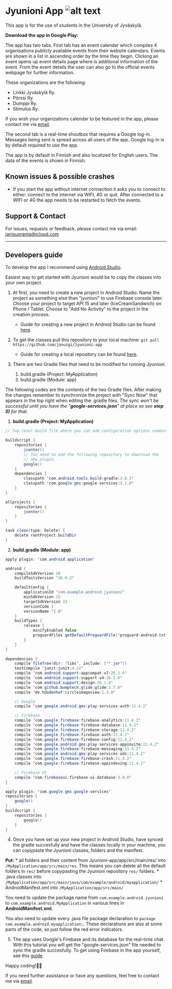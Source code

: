 Jyunioni App
![alt text](http://users.jyu.fi/~jatasuor/Jyunioni-logo "Jyunioni logo")
===================================

This app is for the use of students in the University of Jyväskylä.

**Download the app in Google Play:**

The app has two tabs. First tab has an event calendar which compiles 4 organisations publicly available events from their website calendars. Events are shown in a list in ascending order by the time they begin. Clicking an event opens up event details page where is additional information of the event. From the event details the user can also go to the official events webpage for further information.

These organizations are the following:
* Linkki Jyväskylä Ry.
* Pörssi Ry.
* Dumppi Ry.
* Stimulus Ry.

If you wish your organizations calendar to be featured in the app, please contact me via [email](https://github.com/januzgi/Jyunioni-app/tree/master/app/src/main#support--contact "See Support & Contact").

The second tab is a real-time shoutbox that requires a Google log-in. Messages being sent is spread across all users of the app. Google log-in is by default required to use the app. 

The app is by default in Finnish and also localized for English users. The data of the events is shown in Finnish.


Known issues & possible crashes
-------
* If you start the app without internet connection it asks you to connect to either: connect to the internet via WIFI, 4G or quit. After connected to a WIFI or 4G the app needs to be restarted to fetch the events.


Support & Contact 
-------

For issues, requests or feedback, please contact me via email:
janisuoranta@icloud.com


- - - -


Developers guide
------

To develop the app I recommend using [Android Studio](https://developer.android.com/studio/index.html "Download Android Studio"). 

Easiest way to get started with Jyunioni would be to copy the classes into your own project. 


1. At first, you need to create a new project in Android Studio.
Name the project as something else than "jyunioni" to use Firebase console later. 
Choose your project to target API 15 and later (IceCreamSandwich) on Phone / Tablet. 
Choose to "Add No Activity" to the project in the creation process.
    * Guide for creating a new project in Android Studio can be found [here](https://developer.android.com/studio/projects/create-project.html "Creating a new project in Android Studio").


2. To get the classes pull this repository to your local machine: `git pull https://github.com/januzgi/Jyunioni-app`
    * Guide for creating a local repository can be found [here](https://www.atlassian.com/git/tutorials/setting-up-a-repository "How to set up a repository using git").


3. There are two Gradle files that need to be modified for running Jyunioni.
    1) build.gradle (Project: MyApplication)
    2) build.gradle (Module: app)

The following codes are the contents of the two Gradle files. After making the changes remember to synchronize the project with "Sync Now" that appears in the top right when editing the .gradle files. *The sync won't be successful until you have the "**google-services.json**" at place so see **step 5)** for that.*

1) **build.gradle (Project: MyApplication)**
```java 
// Top-level build file where you can add configuration options common to all sub-projects/modules.

buildscript {
    repositories {
        jcenter()
        // You need to add the following repository to download the
        // new plugin.
        google()
    }
    dependencies {
        classpath 'com.android.tools.build:gradle:3.0.1'
        classpath 'com.google.gms:google-services:3.1.0'
    }
}

allprojects {
    repositories {
        jcenter()
    }
}

task clean(type: Delete) {
    delete rootProject.buildDir
}
```

2) **build.gradle (Module: app)**
```java
apply plugin: 'com.android.application'

android {
    compileSdkVersion 26
    buildToolsVersion '26.0.2'

    defaultConfig {
        applicationId "com.example.android.jyunioni"
        minSdkVersion 15
        targetSdkVersion 23
        versionCode 1
        versionName "1.0"
    }
    buildTypes {
        release {
            minifyEnabled false
            proguardFiles getDefaultProguardFile('proguard-android.txt'), 'proguard-rules.pro'
        }
    }
}

dependencies {
    compile fileTree(dir: 'libs', include: ['*.jar'])
    testCompile 'junit:junit:4.12'
    compile 'com.android.support:appcompat-v7:26.1.0'
    compile 'com.android.support:support-v4:26.1.0'
    compile 'com.android.support:design:26.1.0'
    compile 'com.github.bumptech.glide:glide:3.7.0'
    compile 'de.hdodenhof:circleimageview:1.3.0'

    // Google
    compile 'com.google.android.gms:play-services-auth:11.4.2'

    // Firebase
    compile 'com.google.firebase:firebase-analytics:11.4.2'
    compile 'com.google.firebase:firebase-database:11.4.2'
    compile 'com.google.firebase:firebase-storage:11.4.2'
    compile 'com.google.firebase:firebase-auth:11.4.2'
    compile 'com.google.firebase:firebase-config:11.4.2'
    compile 'com.google.android.gms:play-services-appinvite:11.4.2'
    compile 'com.google.firebase:firebase-messaging:11.4.2'
    compile 'com.google.android.gms:play-services-ads:11.4.2'
    compile 'com.google.firebase:firebase-crash:11.4.2'
    compile 'com.google.firebase:firebase-appindexing:11.4.2'

    // Firebase UI
    compile 'com.firebaseui:firebase-ui-database:3.0.0'
}

apply plugin: 'com.google.gms.google-services'
repositories {
    google()
}
buildscript {
    repositories {
        google()
    }
}
```


4. Once you have set up your new project in Android Studio, have synced the gradle succesfully and have the classes locally in your machine, you can copypaste the Jyunioni classes, folders and the manifest.

**Put:**
    * all folders and their content from Jyunioni-app/app/src/main/res/ into `/MyApplication/app/src/main/res`. This means you can delete all the default folders in `res/` before copypasting the Jyunioni repository `res/` folders.
    * .java classes into `/MyApplication/app/src/main/java/com/example/android/myapplication/`
    * AndroidManifest.xml into `/MyApplication/app/src/main/`

You need to update the package name from `com.example.android.jyunioni` to `com.example.android.MyApplication` in various lines in **AndroidManifest.xml**. 

You also need to update every .java file package declaration to `package com.example.android.myapplication;`. These declarations are also at some parts of the code, so just follow the red error indicators.


5. The app uses Google's Firebase and its database for the real-time chat. With this tutorial you will get the "google-services.json" file needed to sync the gradle succesfully. To get using Firebase in the app yourself, see this [guide](https://codelabs.developers.google.com/codelabs/firebase-android/#0 "Firebase real-time chat in Android guide").

Happy coding!🎉🔥

If you need further assistance or have any questions, feel free to contact me via [email](https://github.com/januzgi/Jyunioni-app/tree/master/app/src/main#support--contact "See Support & Contact").